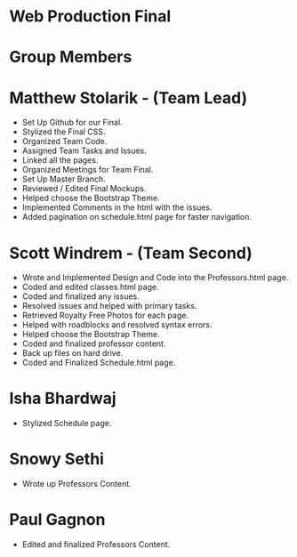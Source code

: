 # Web Production Final

# Group Members

# Matthew Stolarik - (Team Lead)
- Set Up Github for our Final.
- Stylized the Final CSS.
- Organized Team Code.
- Assigned Team Tasks and Issues.
- Linked all the pages.
- Organized Meetings for Team Final.
- Set Up Master Branch.
- Reviewed / Edited Final Mockups.
- Helped choose the Bootstrap Theme.
- Implemented Comments in the html with the issues.
- Added pagination on schedule.html page for faster navigation.

# Scott Windrem - (Team Second)
- Wrote and Implemented Design and Code into the Professors.html page.
- Coded and edited classes.html page.
- Coded and finalized any issues.
- Resolved issues and helped with primary tasks.
- Retrieved Royalty Free Photos for each page.
- Helped with roadblocks and resolved syntax errors.
- Helped choose the Bootstrap Theme.
- Coded and finalized professor content.
- Back up files on hard drive.
- Coded and Finalized Schedule.html page.

# Isha Bhardwaj
- Stylized Schedule page.

# Snowy Sethi
- Wrote up Professors Content.

# Paul Gagnon
- Edited and finalized Professors Content.
